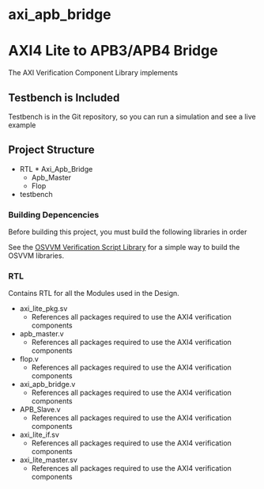 # axi_apb_bridge
# AXI4 Lite to APB3/APB4 Bridge
The AXI Verification Component Library implements

## Testbench is Included 
Testbench is in the Git repository, so you can 
run a simulation and see a live example 

## Project Structure
   * RTL
	* Axi_Apb_Bridge
		- Apb_Master
		- Flop
   * testbench 
	
### Building Depencencies
Before building this project, you must build the following libraries in order
  

See the [OSVVM Verification Script Library](https://github.com/osvvm/OSVVM-Scripts) 
for a simple way to build the OSVVM libraries.

### RTL
Contains RTL for all the Modules used in the Design.

   * axi_lite_pkg.sv
      * References all packages required to use the AXI4 verification components
   * apb_master.v
      * References all packages required to use the AXI4 verification components
   * flop.v
      * References all packages required to use the AXI4 verification components
   * axi_apb_bridge.v
      * References all packages required to use the AXI4 verification components
   * APB_Slave.v
      * References all packages required to use the AXI4 verification components
   * axi_lite_if.sv
      * References all packages required to use the AXI4 verification components
   * axi_lite_master.sv
      * References all packages required to use the AXI4 verification components

